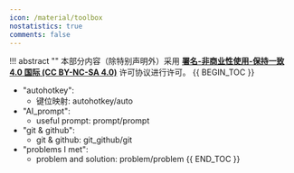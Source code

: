 ```yaml
---
icon: /material/toolbox
nostatistics: true
comments: false
---
```

!!! abstract ""
    本部分内容（除特别声明外）采用 [**署名-非商业性使用-保持一致 4.0 国际 (CC BY-NC-SA 4.0)**](https://creativecommons.org/licenses/by-nc-sa/4.0/) 许可协议进行许可。
{{ BEGIN_TOC }}

- "autohotkey":
    - 键位映射: autohotkey/auto
- "AI_prompt":
    - useful prompt: prompt/prompt
- "git & github":
    - git & github: git_github/git    
- "problems I met":
    - problem and solution: problem/problem
{{ END_TOC }}

